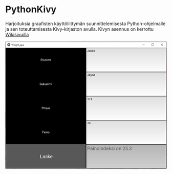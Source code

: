# PythonKivy
Harjoituksia graafisten käyttöliittymän suunnittelemisesta Python-ohjelmalle ja sen toteuttamisesta Kivy-kirjaston avulla. Kivyn asennus on kerrottu [Wikisivuilla](https://github.com/MikaVainio/PythonKivy/wiki)

![käyttöliittymä](https://github.com/MikaVainio/PythonKivy/blob/main/docs/GUI1.png)
